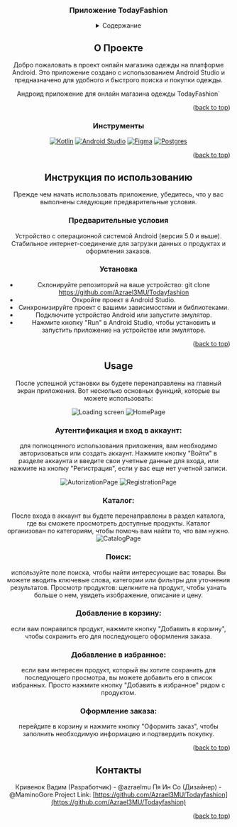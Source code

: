 <!-- Improved compatibility of back to top link: See: https://github.com/othneildrew/Best-README-Template/pull/73 -->
<a name="readme-top"></a>



<!-- PROJECT LOGO -->
<br />
<div align="center">
  <a 
    <img src="images/logo.png" alt="Logo" width="80" height="80">
  </a>

<h3 align="center">Приложение TodayFashion</h3>



<!-- TABLE OF CONTENTS -->
<details>
  <summary>Содержание</summary>
  <ol>
    <li>
      <a href="#about-the-project">О проекте</a>
      <ul>
        <li><a href="#built-with">Инструменты</a></li>
      </ul>
    </li>
    <li>
      <a href="#getting-started">Инструкция по использованию</a>
      <ul>
        <li><a href="#prerequisites">Предварительные условия</a></li>
        <li><a href="#installation">Установка</a></li>
      </ul>
    </li>
    <li><a href="#usage">Использование</a></li>
    <li><a href="#contact">Контакты</a></li>
  </ol>
</details>


<!-- ABOUT THE PROJECT -->
## О Проекте

Добро пожаловать в проект онлайн магазина одежды на платформе Android. Это приложение создано с использованием Android Studio и предназначено для удобного и быстрого поиска и покупки одежды.

 Андроид приложение для онлайн магазина одежды TodayFashion`

<p align="right">(<a href="#readme-top">back to top</a>)</p>



### Инструменты

[![Kotlin][Kotlin.dev]][Kotlin-url]
[![Android Studio][Android Studio.dev]][Android Studio-url]
[![Figma][Figma.dev]][Figma-url]
[![Postgres][Postgres.dev]][Postgres-url]

<p align="right">(<a href="#readme-top">back to top</a>)</p>



<!-- GETTING STARTED -->
## Инструкция по использованию

Прежде чем начать использовать приложение, убедитесь, что у вас выполнены следующие предварительные условия.

### Предварительные условия

Устройство с операционной системой Android (версия 5.0 и выше).
Стабильное интернет-соединение для загрузки данных о продуктах и оформления заказов.

### Установка
* Склонируйте репозиторий на ваше устройство: git clone https://github.com/Azrael3MU/Todayfashion
* Откройте проект в Android Studio.
* Синхронизируйте проект с вашими зависимостями и библиотеками.
* Подключите устройство Android или запустите эмулятор.
* Нажмите кнопку "Run" в Android Studio, чтобы установить и запустить приложение на устройстве или эмуляторе.

<p align="right">(<a href="#readme-top">back to top</a>)</p>



<!-- USAGE EXAMPLES -->
## Usage

После успешной установки вы будете перенаправлены на главный экран приложения. Вот несколько основных функций, которые вы можете использовать:

![Loading screen](https://github.com/Azrael3MU/Todayfashion/assets/125397218/eff9cdc4-417b-4ce7-9831-64f3c61b0c33)
![HomePage](https://github.com/Azrael3MU/Todayfashion/assets/125397218/b45d04f1-b56e-4fe6-9e59-24f787e7d08c)

### Аутентификация и вход в аккаунт:
для полноценного использования приложения, вам необходимо авторизоваться или создать аккаунт. Нажмите кнопку "Войти" в разделе аккаунта и введите свои учетные данные для входа, или нажмите на кнопку "Регистрация", если у вас еще нет учетной записи.

![AutorizationPage](https://github.com/Azrael3MU/Todayfashion/assets/125397218/59451aad-7007-49d1-b095-414c89e85420)
![RegistrationPage](https://github.com/Azrael3MU/Todayfashion/assets/125397218/70075e16-1b46-4251-9f4d-0a8d2de1c1ab)

### Каталог:
После входа в аккаунт вы будете перенаправлены в раздел каталога, где вы сможете просмотреть доступные продукты. Каталог организован по категориям, чтобы помочь вам найти то, что вам нужно.
![CatalogPage](https://github.com/Azrael3MU/Todayfashion/assets/125397218/fce19182-e0b3-4ebe-82e2-fcc64bcb2eab)

### Поиск:
используйте поле поиска, чтобы найти интересующие вас товары. Вы можете вводить ключевые слова, категории или фильтры для уточнения результатов.
Просмотр продуктов: щелкните на продукт, чтобы узнать больше о нем, увидеть изображение, описание и цену.
### Добавление в корзину:
если вам понравился продукт, нажмите кнопку "Добавить в корзину", чтобы сохранить его для последующего оформления заказа.
### Добавление в избранное:
если вам интересен продукт, который вы хотите сохранить для последующего просмотра, вы можете добавить его в список избранных. Просто нажмите кнопку "Добавить в избранное" рядом с продуктом.
### Оформление заказа:
перейдите в корзину и нажмите кнопку "Оформить заказ", чтобы заполнить необходимую информацию и подтвердить покупку.


<p align="right">(<a href="#readme-top">back to top</a>)</p>


<!-- CONTACT -->
## Контакты

Кривенок Вадим (Разработчик) - @azraelmu
Пя Ин Со (Дизайнер) - @MaminoGore
Project Link: [https://github.com/Azrael3MU/Todayfashion](https://github.com/Azrael3MU/Todayfashion)

<p align="right">(<a href="#readme-top">back to top</a>)</p>



<!-- MARKDOWN LINKS & IMAGES -->
<!-- https://www.markdownguide.org/basic-syntax/#reference-style-links -->
[contributors-shield]: https://img.shields.io/github/contributors/github_username/repo_name.svg?style=for-the-badge
[contributors-url]: https://github.com/github_username/repo_name/graphs/contributors
[forks-shield]: https://img.shields.io/github/forks/github_username/repo_name.svg?style=for-the-badge
[forks-url]: https://github.com/github_username/repo_name/network/members
[stars-shield]: https://img.shields.io/github/stars/github_username/repo_name.svg?style=for-the-badge
[stars-url]: https://github.com/github_username/repo_name/stargazers
[issues-shield]: https://img.shields.io/github/issues/github_username/repo_name.svg?style=for-the-badge
[issues-url]: https://github.com/github_username/repo_name/issues
[license-shield]: https://img.shields.io/github/license/github_username/repo_name.svg?style=for-the-badge
[license-url]: https://github.com/github_username/repo_name/blob/master/LICENSE.txt
[linkedin-shield]: https://img.shields.io/badge/-LinkedIn-black.svg?style=for-the-badge&logo=linkedin&colorB=555
[linkedin-url]: https://linkedin.com/in/linkedin_username
[product-screenshot]: images/screenshot.png
[Kotlin.dev]: https://img.shields.io/badge/kotlin-%237F52FF.svg?style=for-the-badge&logo=kotlin&logoColor=white
[Kotlin-url]: https://kotlinlang.org
[Android Studio.dev]: https://img.shields.io/badge/Android%20Studio-3DDC84.svg?style=for-the-badge&logo=android-studio&logoColor=white
[Android Studio-url]: https://developer.android.com/studio
[Figma.dev]: https://img.shields.io/badge/figma-%23F24E1E.svg?style=for-the-badge&logo=figma&logoColor=white
[Figma-url]: https://www.figma.com
[Postgres.dev]: https://img.shields.io/badge/postgres-%23316192.svg?style=for-the-badge&logo=postgresql&logoColor=white
[Postgres-url]: https://www.postgresql.org
[Svelte.dev]: https://img.shields.io/badge/Svelte-4A4A55?style=for-the-badge&logo=svelte&logoColor=FF3E00
[Svelte-url]: https://svelte.dev/

